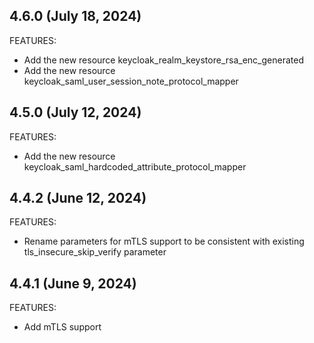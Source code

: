 ## 4.6.0 (July 18, 2024)

FEATURES:

-   Add the new resource keycloak_realm_keystore_rsa_enc_generated
-   Add the new resource keycloak_saml_user_session_note_protocol_mapper

## 4.5.0 (July 12, 2024)

FEATURES:

-   Add the new resource keycloak_saml_hardcoded_attribute_protocol_mapper

## 4.4.2 (June 12, 2024)

FEATURES:

-   Rename parameters for mTLS support to be consistent with existing tls_insecure_skip_verify parameter

## 4.4.1 (June 9, 2024)

FEATURES:

-   Add mTLS support
